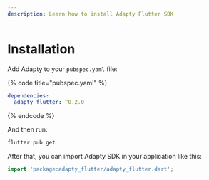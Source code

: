 ```yaml
---
description: Learn how to install Adapty Flutter SDK
---
```


# Installation

Add Adapty to your `pubspec.yaml` file:

{% code title="pubspec.yaml" %}
```yaml
dependencies:
  adapty_flutter: ^0.2.0
```
{% endcode %}

And then run:

```bash
flutter pub get
```

After that, you can import Adapty SDK in your application like this:

```dart
import 'package:adapty_flutter/adapty_flutter.dart';
```

